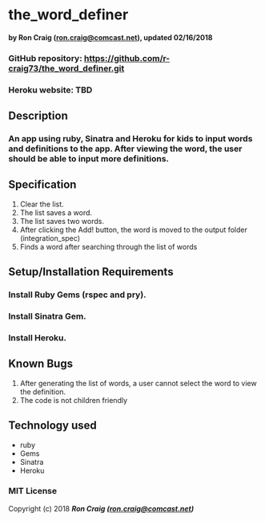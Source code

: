 # the_word_definer

#### by Ron Craig (ron.craig@comcast.net), updated 02/16/2018
### GitHub repository: https://github.com/r-craig73/the_word_definer.git
### Heroku website: TBD

## Description
### An app using ruby, Sinatra and Heroku for kids to input words and definitions to the app.  After viewing the word, the user should be able to input more definitions.

## Specification
1. Clear the list.
2. The list saves a word.
3. The list saves two words.
4. After clicking the Add! button, the word is moved to the output folder (integration_spec)
5. Finds a word after searching through the list of words

## Setup/Installation Requirements
### Install Ruby Gems (rspec and pry).
### Install Sinatra Gem.
### Install Heroku.

## Known Bugs
1. After generating the list of words, a user cannot select the word to view the definition.
2. The code is not children friendly

## Technology used
* ruby
* Gems
* Sinatra
* Heroku

### MIT License

Copyright (c) 2018 **_Ron Craig (ron.craig@comcast.net)_**
